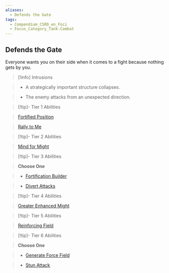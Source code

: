 ```yaml
---
aliases:
  - Defends the Gate
tags:
  - Compendium_CSRD_en_Foci
  - Focus_Category_Tank-Combat
---
```

  
    
## Defends the Gate    
Everyone wants you on their side when it comes to a fight because nothing gets by you.    
  
>[!info] Intrusions    
>- A strategically important structure collapses.    
>- The enemy attacks from an unexpected direction.    
  
  
>[!tip]- Tier 1 Abilities    
> [Fortified Position](Fortified-Position.md)    
> [Rally to Me](Rally-to-Me.md)    
  
  
>[!tip]- Tier 2 Abilities    
> [Mind for Might](Mind-for-Might.md)    
  
  
>[!tip]- Tier 3 Abilities    
> **Choose One**    
>- [Fortification Builder](Fortification-Builder.md)    
>- [Divert Attacks](Divert-Attacks.md)    
  
  
>[!tip]- Tier 4 Abilities    
> [Greater Enhanced Might](Greater-Enhanced-Might.md)    
  
  
>[!tip]- Tier 5 Abilities    
> [Reinforcing Field](Reinforcing-Field.md)    
  
  
>[!tip]- Tier 6 Abilities    
> **Choose One**    
>- [Generate Force Field](Generate-Force-Field.md)    
>- [Stun Attack](Stun-Attack.md)